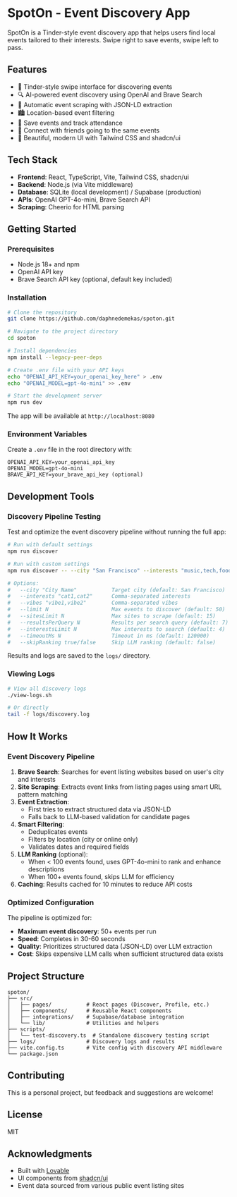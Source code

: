 # SpotOn - Event Discovery App

SpotOn is a Tinder-style event discovery app that helps users find local events tailored to their interests. Swipe right to save events, swipe left to pass.

## Features

- 🎯 Tinder-style swipe interface for discovering events
- 🔍 AI-powered event discovery using OpenAI and Brave Search
- 📅 Automatic event scraping with JSON-LD extraction
- 🏙️ Location-based event filtering
- 💾 Save events and track attendance
- 👥 Connect with friends going to the same events
- 🎨 Beautiful, modern UI with Tailwind CSS and shadcn/ui

## Tech Stack

- **Frontend**: React, TypeScript, Vite, Tailwind CSS, shadcn/ui
- **Backend**: Node.js (via Vite middleware)
- **Database**: SQLite (local development) / Supabase (production)
- **APIs**: OpenAI GPT-4o-mini, Brave Search API
- **Scraping**: Cheerio for HTML parsing

## Getting Started

### Prerequisites

- Node.js 18+ and npm
- OpenAI API key
- Brave Search API key (optional, default key included)

### Installation

```sh
# Clone the repository
git clone https://github.com/daphnedemekas/spoton.git

# Navigate to the project directory
cd spoton

# Install dependencies
npm install --legacy-peer-deps

# Create .env file with your API keys
echo "OPENAI_API_KEY=your_openai_key_here" > .env
echo "OPENAI_MODEL=gpt-4o-mini" >> .env

# Start the development server
npm run dev
```

The app will be available at `http://localhost:8080`

### Environment Variables

Create a `.env` file in the root directory with:

```
OPENAI_API_KEY=your_openai_api_key
OPENAI_MODEL=gpt-4o-mini
BRAVE_API_KEY=your_brave_api_key (optional)
```

## Development Tools

### Discovery Pipeline Testing

Test and optimize the event discovery pipeline without running the full app:

```sh
# Run with default settings
npm run discover

# Run with custom settings
npm run discover -- --city "San Francisco" --interests "music,tech,food" --limit 50

# Options:
#   --city "City Name"           Target city (default: San Francisco)
#   --interests "cat1,cat2"      Comma-separated interests
#   --vibes "vibe1,vibe2"        Comma-separated vibes
#   --limit N                    Max events to discover (default: 50)
#   --sitesLimit N               Max sites to scrape (default: 15)
#   --resultsPerQuery N          Results per search query (default: 7)
#   --interestsLimit N           Max interests to search (default: 4)
#   --timeoutMs N                Timeout in ms (default: 120000)
#   --skipRanking true/false     Skip LLM ranking (default: false)
```

Results and logs are saved to the `logs/` directory.

### Viewing Logs

```sh
# View all discovery logs
./view-logs.sh

# Or directly
tail -f logs/discovery.log
```

## How It Works

### Event Discovery Pipeline

1. **Brave Search**: Searches for event listing websites based on user's city and interests
2. **Site Scraping**: Extracts event links from listing pages using smart URL pattern matching
3. **Event Extraction**: 
   - First tries to extract structured data via JSON-LD
   - Falls back to LLM-based validation for candidate pages
4. **Smart Filtering**:
   - Deduplicates events
   - Filters by location (city or online only)
   - Validates dates and required fields
5. **LLM Ranking** (optional):
   - When < 100 events found, uses GPT-4o-mini to rank and enhance descriptions
   - When 100+ events found, skips LLM for efficiency
6. **Caching**: Results cached for 10 minutes to reduce API costs

### Optimized Configuration

The pipeline is optimized for:
- **Maximum event discovery**: 50+ events per run
- **Speed**: Completes in 30-60 seconds
- **Quality**: Prioritizes structured data (JSON-LD) over LLM extraction
- **Cost**: Skips expensive LLM calls when sufficient structured data exists

## Project Structure

```
spoton/
├── src/
│   ├── pages/           # React pages (Discover, Profile, etc.)
│   ├── components/      # Reusable React components
│   ├── integrations/    # Supabase/database integration
│   └── lib/             # Utilities and helpers
├── scripts/
│   └── test-discovery.ts  # Standalone discovery testing script
├── logs/                # Discovery logs and results
├── vite.config.ts       # Vite config with discovery API middleware
└── package.json
```

## Contributing

This is a personal project, but feedback and suggestions are welcome!

## License

MIT

## Acknowledgments

- Built with [Lovable](https://lovable.dev)
- UI components from [shadcn/ui](https://ui.shadcn.com)
- Event data sourced from various public event listing sites
